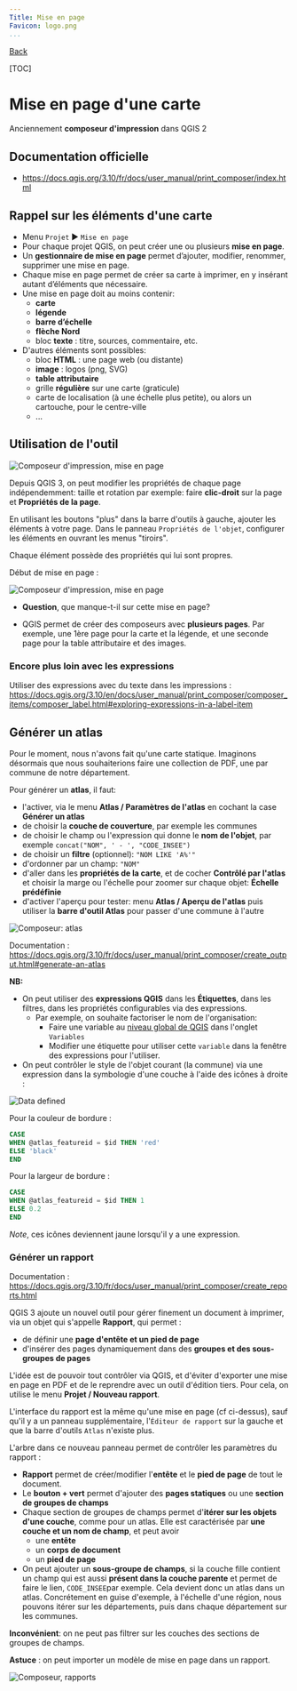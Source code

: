 ```yaml
---
Title: Mise en page
Favicon: logo.png
...
```


[Back](index.md)

[TOC]

# Mise en page d'une carte

Anciennement **composeur d'impression** dans QGIS 2

## Documentation officielle

* https://docs.qgis.org/3.10/fr/docs/user_manual/print_composer/index.html

## Rappel sur les éléments d'une carte

* Menu `Projet` ▶ `Mise en page`
* Pour chaque projet QGIS, on peut créer une ou plusieurs **mise en page**.
* Un **gestionnaire de mise en page** permet d’ajouter, modifier, renommer, supprimer une mise en page.
* Chaque mise en page permet de créer sa carte à imprimer, en y insérant autant d’éléments que nécessaire.
* Une mise en page doit au moins contenir:
	* **carte**
	* **légende**
	* **barre d’échelle**
	* **flèche Nord**
	* bloc **texte** : titre, sources, commentaire, etc.
* D'autres éléments sont possibles:
    * bloc **HTML** : une page web (ou distante)
	* **image** : logos (png, SVG)
	* **table attributaire**
	* grille **régulière** sur une carte (graticule)
    * carte de localisation (à une échelle plus petite), ou alors un cartouche, pour le centre-ville
    * ...

## Utilisation de l'outil

![](media/interface_mise_en_page.png "Composeur d'impression, mise en page")

Depuis QGIS 3, on peut modifier les propriétés de chaque page indépendemment: taille et rotation par exemple: faire
 **clic-droit** sur la page et **Propriétés de la page**.

En utilisant les boutons "plus" dans la barre d'outils à gauche, ajouter les éléments à votre page. 
Dans le panneau `Propriétés de l'objet`, configurer les éléments en ouvrant les menus "tiroirs".

Chaque élément possède des propriétés qui lui sont propres.

Début de mise en page :

![](media/26_composeur_mise_en_page.png "Composeur d'impression, mise en page")

* **Question**, que manque-t-il sur cette mise en page?

* QGIS permet de créer des composeurs avec **plusieurs pages**. Par exemple, une 1ère page pour la carte et la légende, 
et une seconde page pour la table attributaire et des images.

### Encore plus loin avec les expressions

Utiliser des expressions avec du texte dans les impressions : 
https://docs.qgis.org/3.10/en/docs/user_manual/print_composer/composer_items/composer_label.html#exploring-expressions-in-a-label-item

## Générer un atlas

Pour le moment, nous n'avons fait qu'une carte statique. Imaginons désormais que nous souhaiterions faire une collection 
de PDF, une par commune de notre département.

Pour générer un **atlas**, il faut: 

* l'activer, via le menu **Atlas / Paramètres de l'atlas** en cochant la case **Générer un atlas**
* de choisir la **couche de couverture**, par exemple les communes
* de choisir le champ ou l'expression qui donne le **nom de l'objet**, par exemple `concat("NOM", ' - ', "CODE_INSEE")`
* de choisir un **filtre** (optionnel): `"NOM LIKE 'A%'"`
* d'ordonner par un champ: `"NOM"`
* d'aller dans les **propriétés de la carte**, et de cocher **Contrôlé par l'atlas** et choisir la marge ou l'échelle 
pour zoomer sur chaque objet: 
**Échelle prédéfinie**
* d'activer l'aperçu pour tester: menu **Atlas / Aperçu de l'atlas** puis utiliser la **barre d'outil Atlas** pour 
passer d'une commune à l'autre

![](media/27_composeur_atlas.png "Composeur: atlas")

Documentation : https://docs.qgis.org/3.10/fr/docs/user_manual/print_composer/create_output.html#generate-an-atlas

**NB:** 

* On peut utiliser des **expressions QGIS** dans les **Étiquettes**, dans les filtres, dans les propriétés configurables 
via des expressions.
  * Par exemple, on souhaite factoriser le nom de l'organisation:
    * Faire une variable au [niveau global de QGIS](./01_interface.md) dans l'onglet `Variables`
    * Modifier une étiquette pour utiliser cette `variable` dans la fenêtre des expressions pour l'utiliser.
* On peut contrôler le style de l'objet courant (la commune) via une expression dans la symbologie d'une couche à l'aide des icônes à droite : 

![](media/data_defined_atlas.png "Data defined")


Pour la couleur de bordure :

```sql
CASE 
WHEN @atlas_featureid = $id THEN 'red'
ELSE 'black'
END
```

Pour la largeur de bordure :

```sql
CASE 
WHEN @atlas_featureid = $id THEN 1
ELSE 0.2
END
```

*Note*, ces icônes deviennent jaune lorsqu'il y a une expression.

### Générer un rapport

Documentation : https://docs.qgis.org/3.10/fr/docs/user_manual/print_composer/create_reports.html

QGIS 3 ajoute un nouvel outil pour gérer finement un document à imprimer, via un objet qui s'appelle **Rapport**, qui permet :

* de définir une **page d'entête et un pied de page**
* d'insérer des pages dynamiquement dans des **groupes et des sous-groupes de pages**

L'idée est de pouvoir tout contrôler via QGIS, et d'éviter d'exporter une mise en page en PDF et de le reprendre avec un outil d'édition tiers. 
Pour cela, on utilise le menu **Projet / Nouveau rapport**.

L'interface du rapport est la même qu'une mise en page (cf ci-dessus), sauf qu'il y a un panneau supplémentaire, l'`Éditeur de rapport` sur la gauche
et que la barre d'outils `Atlas` n'existe plus.

L'arbre dans ce nouveau panneau permet de contrôler les paramètres du rapport :

* **Rapport** permet de créer/modifier l'**entête** et le **pied de page** de tout le document.
* Le **bouton + vert** permet d'ajouter des **pages statiques** ou une **section de groupes de champs**
* Chaque section de groupes de champs permet d'**itérer sur les objets d'une couche**, comme pour un atlas. Elle est caractérisée par **une couche et un nom de champ**, et peut avoir
	* une **entête**
	* un **corps de document**
	* un **pied de page**
* On peut ajouter un **sous-groupe de champs**, si la couche fille contient un champ qui est aussi **présent dans la couche parente** et permet de faire le lien, `CODE_INSEE`par exemple. Cela devient donc un atlas dans un atlas.
Concrétement en guise d'exemple, à l'échelle d'une région, nous pouvons itérer sur les départements, puis dans chaque département sur les communes.

**Inconvénient**: on ne peut pas filtrer sur les couches des sections de groupes de champs.

**Astuce** : on peut importer un modèle de mise en page dans un rapport.

![](media/28_composeur_rapport.png "Composeur, rapports")

